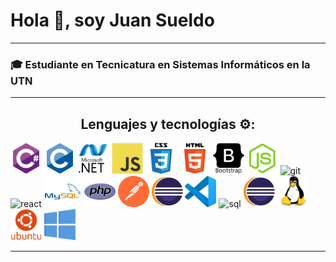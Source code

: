 
  <h1>Hola <span>👋</span>, soy Juan Sueldo</h1>
    <hr>
  <h3>🎓 Estudiante en Tecnicatura en Sistemas Informáticos en la UTN</h3>
      <hr/>
      <div text-align="center" style="display: inline_block">
  <center><h2>Lenguajes y tecnologías ⚙️:</h2></center>
      <p>
      <img src="https://raw.githubusercontent.com/devicons/devicon/master/icons/csharp/csharp-original.svg" alt="C sharp" height="50" width="50"/>
      <img src="https://raw.githubusercontent.com/devicons/devicon/master/icons/c/c-original.svg" alt="C" height="50" width="50"/>
      <img src="https://raw.githubusercontent.com/devicons/devicon/master/icons/dot-net/dot-net-original-wordmark.svg" alt="dot net" height="50" width="50"/>
      <img src="https://raw.githubusercontent.com/devicons/devicon/master/icons/javascript/javascript-original.svg" alt="JavaScript" height="50" width="50"/>
      <img src="https://raw.githubusercontent.com/devicons/devicon/master/icons/css3/css3-original-wordmark.svg" alt="CSS" height="50" width="50" />
      <img src="https://raw.githubusercontent.com/devicons/devicon/master/icons/html5/html5-original-wordmark.svg" alt="html" height="50" width="50"/>
      <img src="https://raw.githubusercontent.com/devicons/devicon/master/icons/bootstrap/bootstrap-plain-wordmark.svg" alt="bootstrap" height="50" width="50"/>
      <img class="" src="https://raw.githubusercontent.com/devicons/devicon/master/icons/nodejs/nodejs-original.svg" alt="nodejs" height="50" width="50" />
      <img class="" src="https://camo.githubusercontent.com/fbfcb9e3dc648adc93bef37c718db16c52f617ad055a26de6dc3c21865c3321d/68747470733a2f2f7777772e766563746f726c6f676f2e7a6f6e652f6c6f676f732f6769742d73636d2f6769742d73636d2d69636f6e2e737667" alt="git" height="50" width="50" />
      <img class="" src="https://cdn-icons-png.flaticon.com/512/1126/1126012.png" alt="react" height="50" width="50" />
      <img src="https://raw.githubusercontent.com/devicons/devicon/master/icons/mysql/mysql-original-wordmark.svg" alt="mysql" height="50" width="60"/>
      <img src="https://raw.githubusercontent.com/devicons/devicon/master/icons/php/php-original.svg" alt="php" height="50" width="50"/>
      <img src="https://raw.githubusercontent.com/caidevOficial/FF_Resume/main/assets/icons/postman/getpostman-icon.svg" alt="postman" height="50" width="50"/>
      <img src="https://raw.githubusercontent.com/caidevOficial/Logos/master/Lenguajes/logo-eclipse.png" alt="eclipse" height="50" width="50"/>
      <img src="https://raw.githubusercontent.com/github/explore/80688e429a7d4ef2fca1e82350fe8e3517d3494d/topics/visual-studio-code/visual-studio-code.png?raw=true" alt="visual studio code" height="50" width="50"/>
      <img src="https://camo.githubusercontent.com/276ce2dc21df385028f0f2c4d8315b616f8e2162a5c54f8acaae77edddadf13d/68747470733a2f2f6361696465766f66696369616c2e6769746875622e696f2f46465f526573756d652f6173736574732f69636f6e732f6d7373716c2f6d6963726f736f66742d73716c2d7365727665722e7376673f7261773d74727565" alt="sql" height="50" width="50"/>
      <img src="https://raw.githubusercontent.com/caidevOficial/Logos/master/Lenguajes/logo-eclipse.png" alt="eclipse" height="50" width="50"/>
      <img src="https://raw.githubusercontent.com/devicons/devicon/master/icons/linux/linux-original.svg" alt="linux" height="50" width="50"/>
      <img src="https://raw.githubusercontent.com/caidevOficial/FF_Resume/main/assets/icons/ubuntu/ubuntu-plain-wordmark.svg" alt="ubuntu" height="50" width="50"/>
      <img src="https://raw.githubusercontent.com/caidevOficial/Logos/master/Lenguajes/windows.svg" alt="windows" height="50" width="50"/>
        </p>
    </div>
      <hr>


    



    

    

    




<!---
juansueldo/juansueldo is a ✨ special ✨ repository because its `README.md` (this file) appears on your GitHub profile.
You can click the Preview link to take a look at your changes.
--->
